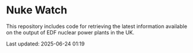 # Nuke Watch

This repository includes code for retrieving the latest information available on the output of EDF nuclear power plants in the UK.

Last updated: 2025-06-24 01:19
